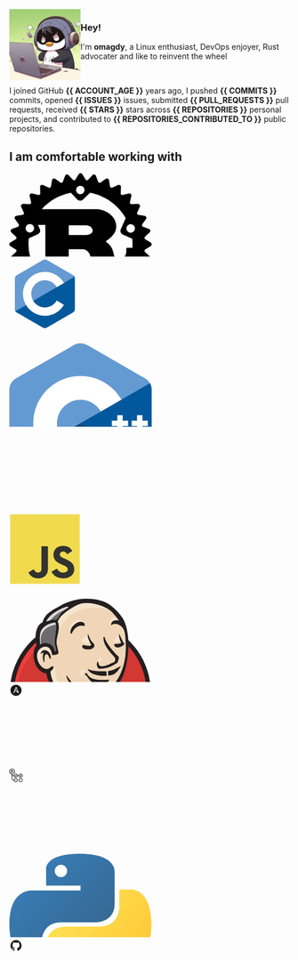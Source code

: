 <img align="left" src="./images/penguin.jpeg" height="128" width="128">

### Hey!

I'm **omagdy**, a Linux enthusiast, DevOps enjoyer, Rust advocater and like to reinvent the wheel

<br>

I joined GitHub **{{ ACCOUNT_AGE }}** years ago, I pushed **{{ COMMITS }}** commits, opened **{{ ISSUES }}** issues, submitted **{{ PULL_REQUESTS }}** pull requests, received **{{ STARS }}** stars across **{{ REPOSITORIES }}** personal projects, and contributed to **{{ REPOSITORIES_CONTRIBUTED_TO }}** public repositories.

## I am comfortable working with
<svg iewBox="0 0 256 256" xmlns="http://www.w3.org/2000/svg">
    <path d="m254.251 124.862l-10.747-6.653a145.81 145.81 0 0 0-.306-3.13l9.236-8.615a3.686 3.686 0 0 0 1.105-3.427a3.685 3.685 0 0 0-2.33-2.744l-11.807-4.415a137.355 137.355 0 0 0-.925-3.048l7.365-10.229a3.698 3.698 0 0 0-2.407-5.814l-12.45-2.025c-.484-.944-.988-1.874-1.496-2.796l5.231-11.483a3.683 3.683 0 0 0-.288-3.59a3.678 3.678 0 0 0-3.204-1.642l-12.636.44a99.848 99.848 0 0 0-1.996-2.421l2.904-12.308a3.694 3.694 0 0 0-.986-3.466a3.698 3.698 0 0 0-3.464-.986l-12.305 2.901a106.192 106.192 0 0 0-2.426-1.996l.442-12.635a3.684 3.684 0 0 0-1.64-3.205a3.693 3.693 0 0 0-3.59-.29l-11.48 5.234a133.235 133.235 0 0 0-2.796-1.5l-2.03-12.452a3.7 3.7 0 0 0-5.812-2.407l-10.236 7.365c-1.007-.32-2.02-.629-3.042-.922L155.72 4.794a3.69 3.69 0 0 0-2.745-2.336a3.707 3.707 0 0 0-3.424 1.106l-8.615 9.243a111.11 111.11 0 0 0-3.13-.306l-6.653-10.75a3.698 3.698 0 0 0-6.289 0l-6.653 10.75a110.4 110.4 0 0 0-3.133.306l-8.617-9.243a3.695 3.695 0 0 0-6.169 1.23l-4.414 11.809c-1.023.293-2.035.604-3.045.922L82.599 10.16a3.687 3.687 0 0 0-3.579-.415a3.705 3.705 0 0 0-2.235 2.822l-2.03 12.452c-.94.487-1.869.988-2.796 1.5l-11.481-5.235a3.686 3.686 0 0 0-3.588.291a3.684 3.684 0 0 0-1.642 3.205l.44 12.635a118.03 118.03 0 0 0-2.426 1.996l-12.305-2.9a3.71 3.71 0 0 0-3.466.985a3.694 3.694 0 0 0-.986 3.466l2.899 12.308c-.673.797-1.338 1.604-1.991 2.421l-12.636-.44a3.721 3.721 0 0 0-3.204 1.641a3.696 3.696 0 0 0-.291 3.59l5.234 11.484c-.509.922-1.012 1.852-1.5 2.796l-12.449 2.025a3.7 3.7 0 0 0-2.407 5.814l7.365 10.23c-.32 1.01-.631 2.024-.925 3.047l-11.808 4.415a3.702 3.702 0 0 0-1.225 6.171l9.237 8.614c-.115 1.04-.217 2.087-.305 3.131L1.75 124.862A3.695 3.695 0 0 0 0 128.007c0 1.284.663 2.473 1.751 3.143l10.748 6.653c.088 1.047.19 2.092.305 3.131l-9.238 8.617a3.697 3.697 0 0 0 1.226 6.169l11.808 4.415c.294 1.022.605 2.037.925 3.047l-7.365 10.231a3.696 3.696 0 0 0 2.41 5.812l12.447 2.025c.487.944.986 1.874 1.5 2.8l-5.235 11.48a3.691 3.691 0 0 0 .291 3.59a3.684 3.684 0 0 0 3.204 1.641l12.63-.442c.659.821 1.322 1.626 1.997 2.426l-2.899 12.31a3.682 3.682 0 0 0 .986 3.459a3.683 3.683 0 0 0 3.466.983l12.305-2.898c.8.68 1.61 1.34 2.427 1.99l-.44 12.639a3.694 3.694 0 0 0 5.229 3.492l11.481-5.231a105.49 105.49 0 0 0 2.796 1.499l2.03 12.445a3.692 3.692 0 0 0 2.235 2.825a3.706 3.706 0 0 0 3.579-.413l10.229-7.37c1.01.32 2.025.633 3.047.927l4.415 11.804a3.685 3.685 0 0 0 2.744 2.331a3.677 3.677 0 0 0 3.425-1.106l8.617-9.238c1.04.12 2.086.22 3.133.313l6.653 10.748a3.702 3.702 0 0 0 3.143 1.75a3.703 3.703 0 0 0 3.145-1.75l6.653-10.748c1.047-.093 2.092-.193 3.131-.313l8.615 9.238a3.68 3.68 0 0 0 3.424 1.106a3.69 3.69 0 0 0 2.744-2.331l4.415-11.804c1.022-.294 2.038-.607 3.048-.927l10.231 7.37a3.7 3.7 0 0 0 5.812-2.412l2.03-12.445c.939-.487 1.868-.993 2.795-1.5l11.481 5.232a3.692 3.692 0 0 0 5.23-3.492l-.44-12.638a98.76 98.76 0 0 0 2.423-1.991l12.306 2.898c1.25.294 2.56-.07 3.463-.983a3.682 3.682 0 0 0 .986-3.459l-2.898-12.31c.675-.8 1.34-1.605 1.99-2.426l12.636.442a3.681 3.681 0 0 0 3.204-1.64a3.685 3.685 0 0 0 .289-3.592l-5.232-11.478c.511-.927 1.013-1.857 1.497-2.8l12.45-2.026a3.682 3.682 0 0 0 2.822-2.236a3.696 3.696 0 0 0-.415-3.576l-7.365-10.23c.318-1.011.629-2.026.925-3.048l11.806-4.415a3.684 3.684 0 0 0 2.331-2.745a3.677 3.677 0 0 0-1.106-3.424l-9.235-8.617c.112-1.04.215-2.086.305-3.13l10.748-6.654a3.69 3.69 0 0 0 1.751-3.143c0-1.281-.66-2.472-1.749-3.145Zm-71.932 89.156c-4.104-.885-6.714-4.93-5.833-9.047c.878-4.112 4.92-6.729 9.023-5.844c4.104.879 6.718 4.931 5.838 9.04c-.88 4.11-4.926 6.73-9.028 5.851Zm-3.652-24.699a6.929 6.929 0 0 0-8.23 5.332l-3.816 17.807c-11.775 5.344-24.85 8.313-38.621 8.313c-14.086 0-27.446-3.116-39.43-8.688l-3.814-17.806c-.802-3.747-4.486-6.134-8.228-5.33l-15.72 3.376a93.272 93.272 0 0 1-8.128-9.58h76.49c.865 0 1.442-.157 1.442-.945v-27.057c0-.787-.577-.944-1.443-.944H106.8v-17.15h24.195c2.208 0 11.809.63 14.878 12.902c.962 3.774 3.072 16.05 4.516 19.98c1.438 4.408 7.293 13.213 13.533 13.213h38.115c.433 0 .895-.049 1.382-.137a93.92 93.92 0 0 1-8.669 10.17l-16.082-3.456Zm-105.79 24.327c-4.105.886-8.146-1.731-9.029-5.843c-.878-4.119 1.732-8.162 5.836-9.047a7.607 7.607 0 0 1 9.028 5.85c.878 4.11-1.734 8.16-5.836 9.04ZM43.86 95.986c1.703 3.842-.03 8.345-3.867 10.045c-3.837 1.705-8.328-.03-10.03-3.875a7.615 7.615 0 0 1 3.867-10.045a7.598 7.598 0 0 1 10.03 3.874Zm-8.918 21.14l16.376-7.277a6.942 6.942 0 0 0 3.524-9.158l-3.372-7.626h13.264v59.788H37.973a93.7 93.7 0 0 1-3.566-25.672c0-3.398.183-6.756.535-10.056Zm71.862-5.807V93.696h31.586c1.632 0 11.52 1.886 11.52 9.28c0 6.139-7.584 8.34-13.821 8.34h-29.285v.003Zm114.792 15.862c0 2.338-.086 4.652-.257 6.948h-9.603c-.961 0-1.348.632-1.348 1.573v4.41c0 10.38-5.853 12.638-10.982 13.213c-4.884.55-10.3-2.045-10.967-5.034c-2.882-16.206-7.683-19.667-15.265-25.648c9.41-5.975 19.2-14.79 19.2-26.59c0-12.74-8.734-20.765-14.688-24.7c-8.352-5.506-17.6-6.61-20.095-6.61H58.279c13.467-15.03 31.719-25.677 52.362-29.551l11.706 12.28a6.923 6.923 0 0 0 9.799.226l13.098-12.528c27.445 5.11 50.682 22.194 64.073 45.633l-8.967 20.253c-1.548 3.505.032 7.604 3.527 9.157l17.264 7.668c.298 3.065.455 6.161.455 9.3ZM122.352 24.745c3.033-2.905 7.844-2.79 10.748.247c2.898 3.046 2.788 7.862-.252 10.765c-3.033 2.906-7.844 2.793-10.748-.25a7.621 7.621 0 0 1 .252-10.762Zm88.983 71.61a7.594 7.594 0 0 1 10.028-3.872c3.838 1.702 5.57 6.203 3.867 10.045a7.595 7.595 0 0 1-10.03 3.875c-3.833-1.703-5.565-6.2-3.865-10.048Z"/>
</svg>
<svg iewBox="0 0 128 128" xmlns="http://www.w3.org/2000/svg">
    <path fill="#659AD3" d="M115.4 30.7L67.1 2.9c-.8-.5-1.9-.7-3.1-.7c-1.2 0-2.3.3-3.1.7l-48 27.9c-1.7 1-2.9 3.5-2.9 5.4v55.7c0 1.1.2 2.4 1 3.5l106.8-62c-.6-1.2-1.5-2.1-2.4-2.7z"/>
    <path fill="#03599C" d="M10.7 95.3c.5.8 1.2 1.5 1.9 1.9l48.2 27.9c.8.5 1.9.7 3.1.7c1.2 0 2.3-.3 3.1-.7l48-27.9c1.7-1 2.9-3.5 2.9-5.4V36.1c0-.9-.1-1.9-.6-2.8l-106.6 62z"/>
    <path fill="#fff" d="M85.3 76.1C81.1 83.5 73.1 88.5 64 88.5c-13.5 0-24.5-11-24.5-24.5s11-24.5 24.5-24.5c9.1 0 17.1 5 21.3 12.5l13-7.5c-6.8-11.9-19.6-20-34.3-20c-21.8 0-39.5 17.7-39.5 39.5s17.7 39.5 39.5 39.5c14.6 0 27.4-8 34.2-19.8l-12.9-7.6z"/>
</svg>
<svg iewBox="0 0 256 288" xmlns="http://www.w3.org/2000/svg">
    <path fill="#649AD2" d="M255.987 84.59c-.002-4.837-1.037-9.112-3.13-12.781c-2.054-3.608-5.133-6.632-9.261-9.023c-34.08-19.651-68.195-39.242-102.264-58.913c-9.185-5.303-18.09-5.11-27.208.27c-13.565 8-81.48 46.91-101.719 58.632C4.071 67.6.015 74.984.013 84.58C0 124.101.013 163.62 0 203.141c0 4.73.993 8.923 2.993 12.537c2.056 3.717 5.177 6.824 9.401 9.269c20.24 11.722 88.164 50.63 101.726 58.631c9.121 5.382 18.027 5.575 27.215.27c34.07-19.672 68.186-39.262 102.272-58.913c4.224-2.444 7.345-5.553 9.401-9.267c1.997-3.614 2.992-7.806 2.992-12.539c0 0 0-79.018-.013-118.539"/>
    <path fill="#004482" d="m128.392 143.476l-125.4 72.202c2.057 3.717 5.178 6.824 9.402 9.269c20.24 11.722 88.164 50.63 101.726 58.631c9.121 5.382 18.027 5.575 27.215.27c34.07-19.672 68.186-39.262 102.272-58.913c4.224-2.444 7.345-5.553 9.401-9.267l-124.616-72.192"/>
    <path fill="#1A4674" d="M91.25 164.863c7.297 12.738 21.014 21.33 36.75 21.33c15.833 0 29.628-8.7 36.888-21.576l-36.496-21.141l-37.142 21.387"/>
    <path fill="#01589C" d="M255.987 84.59c-.002-4.837-1.037-9.112-3.13-12.781l-124.465 71.667l124.616 72.192c1.997-3.614 2.99-7.806 2.992-12.539c0 0 0-79.018-.013-118.539"/>
    <path fill="#FFF" d="M249.135 148.636h-9.738v9.74h-9.74v-9.74h-9.737V138.9h9.737v-9.738h9.74v9.738h9.738v9.737ZM128 58.847c31.135 0 58.358 16.74 73.17 41.709l.444.759l-37.001 21.307c-7.333-12.609-20.978-21.094-36.613-21.094c-23.38 0-42.333 18.953-42.333 42.332a42.13 42.13 0 0 0 5.583 21.003c7.297 12.738 21.014 21.33 36.75 21.33c15.659 0 29.325-8.51 36.647-21.153l.241-.423l36.947 21.406c-14.65 25.597-42.228 42.851-73.835 42.851c-31.549 0-59.084-17.185-73.754-42.707c-7.162-12.459-11.26-26.904-11.26-42.307c0-46.95 38.061-85.013 85.014-85.013Zm75.865 70.314v9.738h9.737v9.737h-9.737v9.74h-9.738v-9.74h-9.738V138.9h9.738v-9.738h9.738Z"/>
</svg>
<svg iewBox="0 0 256 228" xmlns="http://www.w3.org/2000/svg"
    <path fill="#00D8FF" d="M210.483 73.824a171.49 171.49 0 0 0-8.24-2.597c.465-1.9.893-3.777 1.273-5.621c6.238-30.281 2.16-54.676-11.769-62.708c-13.355-7.7-35.196.329-57.254 19.526a171.23 171.23 0 0 0-6.375 5.848a155.866 155.866 0 0 0-4.241-3.917C100.759 3.829 77.587-4.822 63.673 3.233C50.33 10.957 46.379 33.89 51.995 62.588a170.974 170.974 0 0 0 1.892 8.48c-3.28.932-6.445 1.924-9.474 2.98C17.309 83.498 0 98.307 0 113.668c0 15.865 18.582 31.778 46.812 41.427a145.52 145.52 0 0 0 6.921 2.165a167.467 167.467 0 0 0-2.01 9.138c-5.354 28.2-1.173 50.591 12.134 58.266c13.744 7.926 36.812-.22 59.273-19.855a145.567 145.567 0 0 0 5.342-4.923a168.064 168.064 0 0 0 6.92 6.314c21.758 18.722 43.246 26.282 56.54 18.586c13.731-7.949 18.194-32.003 12.4-61.268a145.016 145.016 0 0 0-1.535-6.842c1.62-.48 3.21-.974 4.76-1.488c29.348-9.723 48.443-25.443 48.443-41.52c0-15.417-17.868-30.326-45.517-39.844Zm-6.365 70.984c-1.4.463-2.836.91-4.3 1.345c-3.24-10.257-7.612-21.163-12.963-32.432c5.106-11 9.31-21.767 12.459-31.957c2.619.758 5.16 1.557 7.61 2.4c23.69 8.156 38.14 20.213 38.14 29.504c0 9.896-15.606 22.743-40.946 31.14Zm-10.514 20.834c2.562 12.94 2.927 24.64 1.23 33.787c-1.524 8.219-4.59 13.698-8.382 15.893c-8.067 4.67-25.32-1.4-43.927-17.412a156.726 156.726 0 0 1-6.437-5.87c7.214-7.889 14.423-17.06 21.459-27.246c12.376-1.098 24.068-2.894 34.671-5.345a134.17 134.17 0 0 1 1.386 6.193ZM87.276 214.515c-7.882 2.783-14.16 2.863-17.955.675c-8.075-4.657-11.432-22.636-6.853-46.752a156.923 156.923 0 0 1 1.869-8.499c10.486 2.32 22.093 3.988 34.498 4.994c7.084 9.967 14.501 19.128 21.976 27.15a134.668 134.668 0 0 1-4.877 4.492c-9.933 8.682-19.886 14.842-28.658 17.94ZM50.35 144.747c-12.483-4.267-22.792-9.812-29.858-15.863c-6.35-5.437-9.555-10.836-9.555-15.216c0-9.322 13.897-21.212 37.076-29.293c2.813-.98 5.757-1.905 8.812-2.773c3.204 10.42 7.406 21.315 12.477 32.332c-5.137 11.18-9.399 22.249-12.634 32.792a134.718 134.718 0 0 1-6.318-1.979Zm12.378-84.26c-4.811-24.587-1.616-43.134 6.425-47.789c8.564-4.958 27.502 2.111 47.463 19.835a144.318 144.318 0 0 1 3.841 3.545c-7.438 7.987-14.787 17.08-21.808 26.988c-12.04 1.116-23.565 2.908-34.161 5.309a160.342 160.342 0 0 1-1.76-7.887Zm110.427 27.268a347.8 347.8 0 0 0-7.785-12.803c8.168 1.033 15.994 2.404 23.343 4.08c-2.206 7.072-4.956 14.465-8.193 22.045a381.151 381.151 0 0 0-7.365-13.322Zm-45.032-43.861c5.044 5.465 10.096 11.566 15.065 18.186a322.04 322.04 0 0 0-30.257-.006c4.974-6.559 10.069-12.652 15.192-18.18ZM82.802 87.83a323.167 323.167 0 0 0-7.227 13.238c-3.184-7.553-5.909-14.98-8.134-22.152c7.304-1.634 15.093-2.97 23.209-3.984a321.524 321.524 0 0 0-7.848 12.897Zm8.081 65.352c-8.385-.936-16.291-2.203-23.593-3.793c2.26-7.3 5.045-14.885 8.298-22.6a321.187 321.187 0 0 0 7.257 13.246c2.594 4.48 5.28 8.868 8.038 13.147Zm37.542 31.03c-5.184-5.592-10.354-11.779-15.403-18.433c4.902.192 9.899.29 14.978.29c5.218 0 10.376-.117 15.453-.343c-4.985 6.774-10.018 12.97-15.028 18.486Zm52.198-57.817c3.422 7.8 6.306 15.345 8.596 22.52c-7.422 1.694-15.436 3.058-23.88 4.071a382.417 382.417 0 0 0 7.859-13.026a347.403 347.403 0 0 0 7.425-13.565Zm-16.898 8.101a358.557 358.557 0 0 1-12.281 19.815a329.4 329.4 0 0 1-23.444.823c-7.967 0-15.716-.248-23.178-.732a310.202 310.202 0 0 1-12.513-19.846h.001a307.41 307.41 0 0 1-10.923-20.627a310.278 310.278 0 0 1 10.89-20.637l-.001.001a307.318 307.318 0 0 1 12.413-19.761c7.613-.576 15.42-.876 23.31-.876H128c7.926 0 15.743.303 23.354.883a329.357 329.357 0 0 1 12.335 19.695a358.489 358.489 0 0 1 11.036 20.54a329.472 329.472 0 0 1-11 20.722Zm22.56-122.124c8.572 4.944 11.906 24.881 6.52 51.026c-.344 1.668-.73 3.367-1.15 5.09c-10.622-2.452-22.155-4.275-34.23-5.408c-7.034-10.017-14.323-19.124-21.64-27.008a160.789 160.789 0 0 1 5.888-5.4c18.9-16.447 36.564-22.941 44.612-18.3ZM128 90.808c12.625 0 22.86 10.235 22.86 22.86s-10.235 22.86-22.86 22.86s-22.86-10.235-22.86-22.86s10.235-22.86 22.86-22.86Z"/>
</svg>
<svg iewBox="0 0 128 128" xmlns="http://www.w3.org/2000/svg">
    <path fill="#F0DB4F" d="M1.408 1.408h125.184v125.185H1.408z"/>
    <path fill="#323330" d="M116.347 96.736c-.917-5.711-4.641-10.508-15.672-14.981c-3.832-1.761-8.104-3.022-9.377-5.926c-.452-1.69-.512-2.642-.226-3.665c.821-3.32 4.784-4.355 7.925-3.403c2.023.678 3.938 2.237 5.093 4.724c5.402-3.498 5.391-3.475 9.163-5.879c-1.381-2.141-2.118-3.129-3.022-4.045c-3.249-3.629-7.676-5.498-14.756-5.355l-3.688.477c-3.534.893-6.902 2.748-8.877 5.235c-5.926 6.724-4.236 18.492 2.975 23.335c7.104 5.332 17.54 6.545 18.873 11.531c1.297 6.104-4.486 8.08-10.234 7.378c-4.236-.881-6.592-3.034-9.139-6.949c-4.688 2.713-4.688 2.713-9.508 5.485c1.143 2.499 2.344 3.63 4.26 5.795c9.068 9.198 31.76 8.746 35.83-5.176c.165-.478 1.261-3.666.38-8.581zM69.462 58.943H57.753l-.048 30.272c0 6.438.333 12.34-.714 14.149c-1.713 3.558-6.152 3.117-8.175 2.427c-2.059-1.012-3.106-2.451-4.319-4.485c-.333-.584-.583-1.036-.667-1.071l-9.52 5.83c1.583 3.249 3.915 6.069 6.902 7.901c4.462 2.678 10.459 3.499 16.731 2.059c4.082-1.189 7.604-3.652 9.448-7.401c2.666-4.915 2.094-10.864 2.07-17.444c.06-10.735.001-21.468.001-32.237z"/>
</svg>
<svg iewBox="0 0 256 417" xmlns="http://www.w3.org/2000/svg">
    <path fill="#D33833" d="M250.741 169.278c0 69.457-55.07 125.817-123.039 125.817S4.664 238.735 4.664 169.278c0-69.458 55.07-125.818 123.038-125.818c67.97 0 123.04 56.36 123.04 125.818"/>
    <path fill="#EF3D3A" d="M9.724 200.434S.794 69.26 121.749 65.488l-8.434-14.09l-65.588 22.028l-18.753 21.532l-16.372 31.355l-9.328 36.515l2.779 24.41"/>
    <path fill="#231F20" d="M43.46 83.448c-21.531 22.127-34.927 52.59-34.927 86.326c0 33.736 13.396 64.198 34.927 86.325c21.631 22.127 51.3 35.721 84.242 35.721c32.943 0 62.611-13.594 84.242-35.72c21.532-22.128 34.927-52.59 34.927-86.326c0-33.737-13.395-64.199-34.927-86.326c-21.63-22.028-51.299-35.72-84.242-35.72c-32.843 0-62.61 13.593-84.242 35.72Zm-5.457 177.91C15.083 237.941.893 205.495.893 169.774c0-35.721 14.19-68.168 37.11-91.684c22.921-23.417 54.673-38.003 89.7-38.003c35.026 0 66.778 14.586 89.699 38.003c22.92 23.417 37.11 55.863 37.11 91.684c0 35.72-14.19 68.167-37.11 91.584c-22.921 23.516-54.673 38.003-89.7 38.003c-35.026 0-66.778-14.487-89.699-38.003Z"/>
    <path fill="#F0D6B7" d="m179.498 169.972l-18.754 2.778l-25.302 2.878l-16.372.397l-15.975-.496l-12.205-3.77l-10.816-11.71l-8.434-23.913l-1.885-5.16l-11.212-3.77l-6.55-10.815l-4.663-15.48l5.16-13.593l12.205-4.267l9.823 4.664l4.663 10.32l5.656-.894l1.885-2.381l-1.885-10.816l-.496-13.594l2.778-18.753l-.099-10.716l8.533-13.693l14.983-10.816L136.732 5.16l29.073 4.266l25.302 18.258l11.709 18.753l7.54 13.594l1.886 33.736l-5.656 29.073l-10.32 25.799l-9.723 13.792"/>
    <path fill="#335061" d="m163.622 251.039l-66.977 2.778v11.212l5.656 39.393l-2.779 3.274l-46.834-15.975l-3.274-5.656l-4.664-52.986l-11.014-31.752l-2.381-7.541l37.507-25.798l11.709-4.664l10.319 12.7l8.93 7.939l10.32 3.274l4.663 1.39l5.656 24.409l4.267 5.16l10.815-3.771L128 229.01l40.682 19.25l-5.06 2.778"/>
    <path fill="#6D6B6D" d="m52.49 87.516l12.205-4.266l9.823 4.663l4.663 10.32l5.656-.893l1.39-5.656l-2.779-10.816l2.778-25.798l-2.381-14.09l8.434-9.823l18.257-14.487l-5.16-7.045l-25.798 12.7l-10.815 8.435l-6.053 13.097l-9.327 12.701l-2.778 14.983l1.885 15.975"/>
    <path fill="#DCD9D8" d="M71.74 43.46s7.044-17.364 35.125-25.798c28.08-8.434 1.39-6.053 1.39-6.053L77.791 23.318L66.084 35.026l-5.16 9.327l10.816-.893M57.65 84.242s-9.824-32.844 27.683-37.507l-1.389-5.656l-25.798 6.053l-7.541 24.41l1.885 15.974l5.16-3.274"/>
    <path fill="#F7E4CD" d="m72.633 127.802l6.151-5.954s2.779.298 3.275 3.572c.496 3.275 1.885 32.844 22.028 48.72c1.885 1.488-14.983-2.382-14.983-2.382L74.12 148.341m84.739-29.47s1.091-14.189 4.961-13.097c3.87 1.091 3.87 4.96 3.87 4.96s-9.327 5.954-8.831 8.137m38.896-51.993s-7.74 1.587-8.434 8.434c-.695 6.846 8.434 1.389 9.823.893m-58.046-8.831s-10.32 1.389-10.32 7.938c0 6.548 11.709 6.052 14.983 3.274m-68.366 19.25S59.635 87.02 57.75 97.34c-1.885 10.319-6.053 17.76 2.778 28.576l-6.053-1.885l-5.655-14.487l-1.886-14.09L57.75 84.242l12.204.893l7.045 5.656l.397 7.045m8.434-29.569s7.937-41.278 48.223-49.216c33.14-6.549 50.604 1.39 57.153 8.93c0 0-29.569-35.125-57.65-24.409c-28.08 10.816-48.719 30.462-48.223 43.064c.794 21.63.496 21.63.496 21.63M194.48 32.645s-13.593-.496-14.09 11.708c0 0 0 1.886.894 3.771c0 0 10.815-12.205 17.364-5.656"/>
    <path fill="#F7E4CD" d="M135.045 49.414s-2.381-18.654-18.257-7.839c-10.32 7.045-9.328 16.868-7.541 18.754c1.885 1.885 1.389 5.655 2.778 3.076c1.389-2.58.992-11.014 6.152-13.396c5.06-2.381 13.594-4.96 16.868-.595"/>
    <path fill="#49728B" d="M90.99 176.025L46.932 195.67s18.258 72.633 8.93 95.157l-6.548-2.381l-.496-27.684l-12.205-52.39l-5.16-14.488l45.941-30.958l13.594 13.098m4.466 40.186l6.251 7.641v28.08h-7.441s-.893-19.646-.893-22.027c0-2.382.893-10.816.893-10.816m1.389 37.11l-21.135.893l6.053 4.267l14.982 2.382"/>
    <path fill="#335061" d="m167.79 251.535l17.363-.496l4.267 43.063l-17.761 2.382l-3.87-44.95"/>
    <path fill="#335061" d="m172.453 251.535l26.195-1.39s10.816-27.187 10.816-28.576c0-1.39 9.327-39.392 9.327-39.392l-21.135-22.028l-4.267-3.77l-11.212 11.212v43.56l-9.724 40.384"/>
    <path fill="#49728B" d="m184.161 248.26l-16.372 3.275l2.382 13.098c6.052 2.778 16.372-4.664 16.372-4.664m-1.886-93.767l32.844 24.409l.893-11.213l-24.806-22.92l-8.93 9.724"/>
    <path fill="#FFF" d="m111.926 343.814l-9.724-39.392l-4.862-29.073l-.794-21.532l43.956-2.381h27.287l-2.48 49.215l4.266 38.003l-.496 7.045l-35.622 2.779l-21.531-4.664"/>
    <path fill="#DCD9D8" d="M161.736 251.039s-2.381 48.72 4.664 83.448c0 0-14.09 8.93-34.63 11.212l39.393-1.389l4.663-2.778l-5.655-76.8l-1.489-16.472"/>
    <path fill="#FFF" d="m190.115 290.431l18.257-5.16l34.63-1.885l5.16-15.975l-9.328-27.684l-10.815-1.389l-14.983 4.664l-14.289 7.045l-7.64-1.39l-5.954 2.382"/>
    <path fill="#DCD9D8" d="M189.817 281.005s12.205-5.656 14.09-5.16l-5.16-25.798l6.053-2.382s4.267 24.41 4.267 27.188c0 0 26.195 1.389 28.576 1.389c0 0 5.656-10.816 4.267-22.028l5.16 14.983l.496 8.434l-7.541 11.212l-8.434 1.886l-14.09-.496l-4.664-6.053l-16.372 2.381l-5.16 1.886"/>
    <path fill="#FFF" d="m171.361 247.764l-10.32-26.195l-10.815-15.48s2.382-6.548 5.656-6.548h10.816l10.32 3.77l-.894 17.365l-4.763 27.088"/>
    <path fill="#DCD9D8" d="M173.445 238.834s-13.098-25.302-13.098-29.073c0 0 2.382-5.656 5.656-4.266c3.275 1.389 10.32 5.16 10.32 5.16v-8.931l-15.976-3.274l-10.815 1.389l18.257 43.262l3.77.496"/>
    <path fill="#FFF" d="m116.093 177.017l-12.998-1.39l-12.205-3.77v4.267l5.953 6.549l18.754 8.434"/>
    <path fill="#DCD9D8" d="M95.157 178.406s14.486 6.053 19.25 4.664l.495 5.656l-13.097-2.779l-7.938-5.656l1.29-1.885"/>
    <path fill="#D33833" d="M190.115 201.129c-7.938-.199-15.182-1.191-21.433-2.977c.397-2.58-.397-5.06.298-6.946c1.786-1.29 4.663-1.29 7.342-1.587c-2.282-1.092-5.556-1.588-8.136-.893c-.1-1.786-.893-2.878-1.39-4.267c4.466-1.588 14.984-12.006 20.937-8.633c2.878 1.687 4.069 11.014 4.267 15.678c.198 3.77-.397 7.541-1.885 9.625"/>
    <path stroke="#D33833" stroke-width="2" d="M190.115 201.129c-7.938-.199-15.182-1.191-21.433-2.977c.397-2.58-.397-5.06.298-6.946c1.786-1.29 4.663-1.29 7.342-1.587c-2.282-1.092-5.556-1.588-8.136-.893c-.1-1.786-.893-2.878-1.39-4.267c4.466-1.588 14.984-12.006 20.937-8.633c2.878 1.687 4.069 11.014 4.267 15.678c.198 3.77-.397 7.541-1.885 9.625Z"/>
    <path fill="#D33833" d="M152.112 188.13c0 .596 0 1.19-.1 1.786c-2.48 1.588-6.45 1.588-9.228 2.977c3.97.198 7.145 1.19 9.923 2.48c-.1 1.489-.1 3.077-.198 4.565c-4.565 3.076-8.732 7.74-14.09 10.716c-2.58 1.39-11.411 4.962-14.09 4.267c-1.489-.397-1.687-2.282-2.282-4.068c-1.29-3.77-4.267-9.923-4.565-15.678c-.298-7.243-1.091-19.448 6.747-17.96c6.35 1.191 13.693 4.069 18.555 6.748c3.076 1.786 4.763 3.77 9.328 4.167"/>
    <path stroke="#D33833" stroke-width="2" d="M152.112 188.13c0 .596 0 1.19-.1 1.786c-2.48 1.588-6.45 1.588-9.228 2.977c3.97.198 7.145 1.19 9.923 2.48c-.1 1.489-.1 3.077-.198 4.565c-4.565 3.076-8.732 7.74-14.09 10.716c-2.58 1.39-11.411 4.962-14.09 4.267c-1.489-.397-1.687-2.282-2.282-4.068c-1.29-3.77-4.267-9.923-4.565-15.678c-.298-7.243-1.091-19.448 6.747-17.96c6.35 1.191 13.693 4.069 18.555 6.748c3.076 1.786 4.763 3.77 9.328 4.167Z"/>
    <path fill="#D33833" d="M156.577 196.763c-.695-3.97-1.489-5.06-1.191-8.534c10.617-7.045 12.502 12.106 1.19 8.534"/>
    <path stroke="#D33833" stroke-width="2" d="M156.577 196.763c-.695-3.97-1.489-5.06-1.191-8.534c10.617-7.045 12.502 12.106 1.19 8.534Z"/>
    <path fill="#EF3D3A" d="M171.857 199.938s-3.274-4.664-.893-6.053c2.382-1.389 4.664 0 6.053-2.381c1.39-2.382 0-3.77.496-6.549c.496-2.778 2.778-3.274 5.16-3.77c2.381-.497 8.93-1.39 9.823.893l-2.778-8.435l-5.656-1.885l-17.761 10.32l-.893 5.16v10.319m-42.766 17.86c-.595-7.343-1.19-14.586-1.786-21.929c-.992-10.914 2.58-9.03 12.105-9.03c1.489 0 8.93 1.688 9.427 2.78c2.58 5.258-4.267 4.067 2.976 8.036c6.053 3.275 16.869-1.984 14.388-9.426c-1.39-1.687-7.144-.496-9.228-1.588l-11.014-5.655c-4.663-2.382-15.38-5.954-20.341-2.58c-12.602 8.533.794 29.966 5.259 38.896"/>
    <path fill="#231F20" d="M135.045 49.414c-12.8-2.977-19.15 5.358-23.02 13.99c-3.473-.793-2.084-5.556-1.19-7.937c2.281-6.251 11.51-14.686 19.05-13.495c3.175.397 7.541 3.374 5.16 7.442M197.259 63.9h.595c2.878 5.954 5.358 12.305 9.03 17.663c-2.48 5.755-18.456 10.716-18.258.595c3.473-1.488 9.427-.298 12.503-2.282c-1.786-4.862-4.267-9.03-3.87-15.975m-55.764.199c2.778 5.06 3.67 10.319 7.54 14.09c1.787 1.686 5.16 3.77 3.474 8.532c-.397 1.092-3.275 3.573-4.962 4.069c-6.052 1.786-20.242.397-15.479-7.244c5.06.199 11.808 3.275 15.579-.397c-2.878-4.564-8.038-13.693-6.152-19.05m53.482 51c-9.129 5.855-19.35 12.305-34.431 10.816c-3.175-2.778-4.465-9.03-1.29-13.097c1.587 2.778.595 7.938 5.16 8.731c8.533 1.489 18.455-5.259 24.607-7.54c3.77-6.45-.297-8.732-3.77-12.9c-7.045-8.434-16.372-18.952-16.075-31.553c2.878-2.084 3.076 3.175 3.473 4.068c3.671 8.533 12.9 19.547 19.547 26.89c1.687 1.786 4.366 3.572 4.664 4.763c.893 3.373-2.282 7.54-1.885 9.823M74.12 108.949c-2.877-1.687-3.571-8.831-6.945-9.03c-4.862-.297-3.969 9.328-3.969 14.983c-3.274-2.976-3.87-12.304-1.488-17.066c-2.778-1.39-3.97 1.488-5.557 2.48c2.084-14.387 21.135-6.648 17.96 8.633m126.611 12.204c-4.267 8.137-10.32 17.067-22.822 17.365c-.298-2.58-.496-6.648 0-8.236c9.625-.992 15.578-5.854 22.822-9.129m-59.932 5.259c7.938 4.168 22.623 4.664 33.538 4.366c.595 2.382.595 5.358.595 8.236c-13.99.595-30.462-2.878-34.133-12.602m-1.488 7.74c5.556 13.891 24.508 12.304 40.483 11.907c-.694 1.786-2.183 3.969-4.167 4.663c-5.16 2.084-19.25 3.672-26.394-.099c-4.465-2.381-7.442-7.839-9.922-11.014c-1.092-1.488-7.045-5.358 0-5.457"/>
    <path fill="#81B0C4" d="M194.282 210.654c-6.45 11.113-12.7 22.524-20.34 32.248c3.174-9.426 4.563-25.302 5.06-37.407c6.747-3.176 12.502.694 15.28 5.16"/>
    <path fill="#231F20" d="M229.11 250.543c-7.243 1.488-12.304 8.533-19.448 8.037c3.969-5.458 10.716-7.839 19.448-8.037m3.175 11.311c-5.953.596-12.899 1.588-18.852 1.092c2.877-4.366 13.792-2.779 18.852-1.092m2.084 9.824c-6.648.099-14.884 0-21.234-.497c3.77-4.068 16.967-1.488 21.234.497"/>
    <path fill="#DCD9D8" d="M181.78 298.468c.992 8.335 4.267 16.77 3.87 25.898c-3.672 1.19-5.755 2.282-10.717 2.282c-.297-7.74-1.389-19.646-1.091-27.088c2.381.198 5.953-1.687 7.938-1.092"/>
    <path fill="#F0D6B7" d="M171.064 175.43c-3.374 2.182-6.152 4.861-9.427 7.243c-7.144.397-11.014-.496-16.173-4.564c.099-.298.595-.199.595-.596c7.64 3.374 17.364-1.389 25.005-2.084"/>
    <path fill="#81B0C4" d="M131.175 227.324c2.084-9.03 10.32-13.792 17.761-18.753c7.64 9.724 12.304 22.226 17.464 34.331c-12.205-3.671-24.608-9.525-35.225-15.578"/>
    <path fill="#231F20" d="M173.842 299.659c-.298 7.442.694 19.25 1.091 27.088c4.962 0 7.045-1.091 10.717-2.282c.397-9.129-2.878-17.563-3.87-25.898c-1.985-.694-5.557 1.191-7.938 1.092ZM97.24 257.588c3.275 29.866 7.938 54.87 16.57 81.364c19.151 5.854 42.171 6.35 59.139 1.091c-3.076-14.883-1.786-33.041-3.572-49.017c-1.39-12.006-.695-24.012-2.58-36.217c-20.54-4.266-49.513-.992-69.557 2.779Zm74.419-2.58c-.199 12.8.595 25.5 1.588 38.3c4.96-.694 8.235-1.19 12.8-2.282c-1.489-12.304-1.29-26.294-4.366-37.209c-3.473.1-6.55 0-10.022 1.19Zm24.905-2.084c-2.381-.496-5.06 0-7.243 0c1.091 10.419 3.572 21.929 4.465 32.943c3.473.099 5.358-1.588 8.236-2.084c.198-9.625-.794-22.921-5.458-30.859Zm37.805 34.53c7.343-1.786 11.907-10.716 9.823-19.944c-1.389-6.152-3.77-17.86-6.45-21.83c-1.885-2.877-7.144-6.747-11.41-4.068c-6.847 4.366-18.853 5.656-23.814 10.915c2.48 8.335 3.274 19.647 4.266 30.164c8.534.497 18.952-2.38 26.097.695c-4.962 1.588-11.312 1.588-15.579 3.969c3.572 1.687 11.709 1.39 17.067.1Zm-68.068-44.552c-5.16-12.105-9.823-24.607-17.464-34.331c-7.442 4.96-15.578 9.724-17.761 18.753c10.716 6.053 23.12 11.907 35.225 15.578Zm12.7-37.407c-.496 12.105-1.885 27.981-5.06 37.407c7.64-9.823 13.892-21.135 20.341-32.248c-2.778-4.465-8.533-8.335-15.28-5.16Zm-14.387-5.06c-2.878-.299-5.358 3.373-9.129 1.785c-.893.992-1.687 1.985-2.58 2.977c8.335 10.12 12.205 24.41 18.655 36.217c3.473-11.41 3.076-23.814 3.87-36.217c-4.763.198-7.442-4.465-10.816-4.763Zm-9.228-12.206c-.298 3.473.496 4.565 1.19 8.534c11.312 3.572 9.427-15.579-1.19-8.534Zm-12.602-4.167c-4.862-2.68-12.204-5.557-18.555-6.747c-7.838-1.489-7.045 10.716-6.747 17.96c.298 5.754 3.275 11.807 4.565 15.677c.595 1.786.793 3.671 2.282 4.068c2.679.596 11.609-2.877 14.09-4.267c5.358-2.877 9.525-7.54 14.09-10.716c.099-1.488.099-3.076.198-4.564c-2.778-1.39-5.854-2.282-9.923-2.48c2.68-1.39 6.748-1.39 9.228-2.977c0-.596 0-1.191.1-1.787c-4.565-.496-6.252-2.48-9.328-4.167Zm-46.635-8.434c-4.068 4.167 11.41 9.724 16.273 10.022c0-2.58 1.488-5.06 1.19-6.946c-5.854-.992-13.494-.298-17.463-3.076Zm50.01 1.885c0 .397-.497.298-.596.596c5.259 4.068 9.128 4.96 16.173 4.564c3.176-2.282 6.053-5.06 9.427-7.244c-7.74.695-17.464 5.458-25.005 2.084ZM192 191.405c-.198-4.565-1.39-13.991-4.267-15.678c-5.953-3.473-16.471 7.045-20.936 8.633c.496 1.389 1.29 2.48 1.389 4.266c2.68-.694 5.854-.198 8.136.893c-2.679.298-5.556.298-7.342 1.588c-.596 1.885.198 4.366-.298 6.946c6.251 1.786 13.495 2.679 21.433 2.976c1.488-1.984 2.083-5.755 1.885-9.624ZM89.302 179.597c-1.29-.893-9.922-12.106-11.113-11.61c-15.578 6.153-30.164 16.77-43.163 26.89c12.403 26.692 17.464 59.337 18.357 90.791c14.19 6.648 26.691 16.273 46.04 17.265c-2.282-15.776-4.266-29.966-5.556-44.85c-4.862-2.083-11.808.1-16.372-.595c0-5.457 6.945-2.381 7.54-6.052c.398-2.779-3.87-2.977-2.48-7.343c3.572 1.29 5.457 4.167 9.228 5.259c3.473-7.541 0-20.936.496-27.287c.1-1.19.595-6.549 3.274-5.656c2.382.794-.099 14.388.1 20.341c.198 5.557-.695 10.816 1.587 14.289c18.655-2.58 37.607-4.168 57.848-4.763c-4.465-1.885-9.724-3.671-15.479-6.946c-3.175-1.786-12.998-5.457-13.891-8.434c-1.489-4.763 3.77-7.243 4.663-11.312c-9.426 5.16-11.212-4.96-13.494-12.006c-1.985-6.45-3.175-11.311-3.671-14.983c-8.236-4.167-16.968-8.037-23.914-12.998Zm94.462-10.32c12.999-6.25 15.38 23.517 10.22 33.142c.794 2.877 3.473 3.969 4.565 6.548c-7.244 12.999-15.28 25.104-22.723 37.904c5.458-3.473 13.396-.595 19.845-3.175c2.382-.893 4.069-6.35 5.855-10.716c4.96-11.907 10.12-26.99 12.403-38.3c.496-2.58 1.984-8.237 1.587-10.519c-.595-4.167-6.152-7.243-9.03-9.724c-5.258-4.763-8.533-8.83-14.09-13.296c-2.083 3.275-6.846 5.457-8.632 8.137Zm-124.13-115.2c-6.152 6.847-4.862 19.548-4.167 28.676c11.212-7.044 25.997.596 25.897 12.503c5.358-.1 1.985-6.648.993-10.915c-3.176-13.792 5.358-28.676.396-41.277c-9.624.793-17.463 4.663-23.119 11.014Zm44.254-39.59c-13.99 3.969-31.95 14.189-37.705 26.79c4.465-.694 7.541-2.877 11.907-3.175c1.687-.099 3.87.695 5.755.199c3.77-.992 7.045-9.526 9.922-12.701c2.779-3.076 6.152-4.465 8.435-7.243c1.488-.695 3.67-.695 3.77-2.878c-.595-.695-1.29-1.19-2.084-.992Zm72.93 3.77c-14.585-8.235-39.193-14.387-54.672-6.648c-12.503 6.251-29.37 16.57-35.126 29.57c5.358 12.6-1.587 24.11-2.084 36.91c-.198 6.847 3.176 12.702 3.473 20.144c-1.885 3.076-7.442 3.373-11.311 3.175c-1.29-6.55-3.572-13.892-10.32-14.686c-9.525-1.091-16.57 6.847-16.967 15.083c-.496 9.724 7.442 25.798 18.753 24.707c4.366-.397 5.458-4.763 10.22-4.763c2.58 5.16-3.968 6.747-4.663 10.418c-.199.993.496 4.664.992 6.45c2.084 8.434 6.648 19.448 11.113 25.898c5.755 8.235 16.968 9.426 29.073 10.22c2.183-4.664 10.121-4.267 15.28-3.076c-6.25-2.48-12.005-8.434-16.768-13.693c-5.458-6.053-11.014-12.502-11.312-20.44c10.419 14.387 18.952 26.989 37.805 33.34c14.288 4.762 30.958-2.184 41.972-9.923c4.564-3.176 7.243-8.335 10.518-12.9c12.105-17.463 17.761-42.27 16.57-66.381c-.496-9.922-.496-19.845-3.87-26.493c-3.472-6.946-15.28-13.296-22.226-6.946c-1.29-6.846 5.755-11.014 13.99-8.533c-5.853-7.64-12.005-16.67-20.44-21.433Zm27.188 224.348c11.411-5.656 32.645-15.182 39.69 0c2.68 5.655 5.755 15.082 7.045 20.936c1.885 8.137-2.084 25.402-10.518 28.08c-7.442 2.382-16.074 2.283-25.004.497c-1.092-.893-2.183-2.382-3.076-3.97c-6.35-.198-12.403.299-17.365 2.978c.496 4.762-2.679 5.457-5.755 6.45c-2.183 8.83 4.465 20.34 2.878 28.278c-1.092 5.755-8.137 6.648-13.296 7.64c-.199 3.176.198 5.855.595 8.534c-1.19 4.366-6.45 6.846-11.51 7.442c-16.57 1.984-41.674 2.877-57.55-2.878c-4.466-10.914-7.938-24.111-11.61-36.514c-15.479 1.686-28.08-6.649-39.888-12.205c-4.068-1.885-9.724-2.977-11.312-6.251c-1.488-3.175-.893-9.228-1.29-14.884c-.893-14.586-1.786-28.676-5.556-43.56c-1.687-6.747-4.763-12.601-6.847-19.05c-1.984-5.954-5.358-13.396-6.251-19.35c-1.29-8.83 7.045-9.327 12.304-13.197c8.236-5.953 14.685-9.228 23.615-14.586c2.68-1.587 10.617-5.556 11.51-7.442c1.787-3.67-3.075-8.83-4.365-11.708c-2.084-4.564-3.176-8.434-3.473-12.9c-7.442-1.19-13.197-5.655-16.57-10.616c-5.657-8.335-9.626-23.715-4.664-35.324c.397-.893 2.282-2.779 2.58-4.168c.595-2.778-1.092-6.45-1.191-9.426c-.496-15.182 2.58-28.28 12.8-32.844c4.167-16.57 19.05-22.027 33.042-30.263c5.259-3.076 11.014-5.06 16.967-7.244c21.333-7.838 54.177-6.35 71.938 7.045c7.541 5.656 19.547 17.662 23.814 26.394c11.41 22.921 10.518 61.321 2.58 89.303c-1.092 3.77-2.58 9.227-4.763 13.792c-1.488 3.175-6.152 9.426-5.656 12.204c.596 2.878 10.717 10.518 12.9 12.602c3.87 3.77 11.311 8.732 11.906 13.495c.695 5.06-2.182 12.006-3.67 16.868c-4.764 16.273-9.526 31.256-14.984 45.842Z"/>
    <path fill="#F7E4CD" d="M128.1 129.885c.595-.794 3.968-2.083 8.731.199c0 0-5.656.893-5.16 10.32l-2.381-.497c.1.1-2.381-8.434-1.19-10.022"/>
    <path fill="#1D1919" d="M169.178 210.456c0 1.389-1.19 2.58-2.58 2.58c-1.389 0-2.58-1.191-2.58-2.58c0-1.39 1.191-2.58 2.58-2.58c1.489 0 2.58 1.19 2.58 2.58m2.58 12.006c0 1.39-1.19 2.58-2.58 2.58c-1.389 0-2.58-1.19-2.58-2.58c0-1.39 1.191-2.58 2.58-2.58c1.489 0 2.58 1.092 2.58 2.58"/>
    <path fill="#231F20" d="M36.614 374.276c-.794.1-1.489.199-2.084.298c-.595.1-1.19.198-1.985.397c-.893.198-1.389.595-1.587 1.19c-.199.596-.397 1.191-.397 1.985v24.21a14.33 14.33 0 0 1-1.39 6.153c-.892 1.885-2.083 3.373-3.67 4.663c-1.588 1.191-3.374 2.183-5.359 2.779c-1.984.595-4.068.992-6.25.992c-3.87 0-6.947-.893-9.328-2.778c-2.381-1.886-3.572-4.366-3.572-7.64c0-1.886.496-3.474 1.588-4.764c1.091-1.29 2.58-1.885 4.465-1.885c1.786 0 3.175.496 4.266 1.588c1.092 1.091 1.588 2.381 1.588 3.87c0 1.29-.496 2.58-1.39 3.67c-.892 1.092-1.984 2.184-3.174 3.077v.397c.198.397.595.794 1.19 1.091c.596.298 1.29.397 1.886.397c2.48 0 4.465-.893 5.854-2.679c1.389-1.786 2.084-4.465 2.084-8.037v-24.806c0-.695-.1-1.39-.298-1.886c-.199-.496-.794-.893-1.687-1.29c-.595-.297-1.39-.496-2.282-.694c-.893-.199-1.588-.298-2.183-.397v-2.381h23.417v2.48h.298Zm36.713 34.134c-.695 1.19-1.588 2.282-2.58 3.373c-.992 1.092-2.183 1.885-3.473 2.68c-1.389.793-2.778 1.388-4.167 1.785c-1.39.397-3.076.596-4.862.596c-3.076 0-5.656-.397-7.938-1.29c-2.183-.893-4.068-1.985-5.458-3.473c-1.488-1.489-2.48-3.175-3.274-5.16a19.548 19.548 0 0 1-1.092-6.45c0-2.083.397-4.167 1.191-6.052c.794-1.885 1.885-3.671 3.275-5.16c1.389-1.488 3.175-2.679 5.358-3.572a18.709 18.709 0 0 1 7.144-1.39c2.877 0 5.259.398 7.144 1.092c1.885.695 3.374 1.687 4.564 2.878c1.191 1.19 1.985 2.58 2.58 4.167c.496 1.588.794 3.275.794 5.06v1.985H51.597c0 4.267.793 7.442 2.48 9.625c1.588 2.183 4.267 3.275 7.74 3.275c1.984 0 3.671-.497 5.259-1.588a14.111 14.111 0 0 0 3.969-4.068l2.282 1.687Zm-11.808-11.808c0-1.19-.1-2.48-.198-3.77c-.1-1.29-.298-2.382-.695-3.176c-.397-.992-.794-1.687-1.488-2.183c-.596-.496-1.39-.694-2.282-.694c-1.588 0-2.878.793-3.771 2.38c-.992 1.589-1.488 4.168-1.588 7.641l10.022-.198Zm55.566 19.15H98.431v-2.282c.397 0 .893-.1 1.389-.198c.595-.1.992-.199 1.29-.298c.397-.199.694-.595.893-.992c.198-.397.298-1.092.298-1.886V395.61c0-2.084-.397-3.672-1.191-4.763c-.794-1.092-1.885-1.588-3.473-1.588c-.794 0-1.588.1-2.282.397c-.695.198-1.39.595-2.084 1.092c-.595.396-1.091.793-1.488 1.29c-.397.396-.695.793-.893 1.19v16.57c0 .695.099 1.29.297 1.787c.199.496.596.893.993 1.091a3.29 3.29 0 0 0 1.19.496l1.489.298v2.282H76.006v-2.282c.496 0 .992-.1 1.588-.198c.496-.1.992-.199 1.389-.298c.694-.199 1.091-.595 1.389-1.092c.198-.496.397-1.091.397-1.885v-18.059c0-.595-.199-1.29-.496-1.885c-.298-.595-.794-1.092-1.29-1.488c-.397-.199-.794-.497-1.39-.596a5.777 5.777 0 0 0-1.885-.297v-2.283l14.785-.793l.496.496v4.465h.1a29.808 29.808 0 0 0 2.083-1.885a29.367 29.367 0 0 1 2.282-1.787c.794-.496 1.786-.893 2.977-1.29c1.19-.396 2.58-.496 3.969-.496c3.373 0 5.854.993 7.54 2.878c1.688 1.885 2.481 4.465 2.481 7.64V409.8c0 .793.1 1.389.298 1.786c.199.496.695.794 1.29 1.091c.298.1.695.298 1.19.397c.497.1.993.199 1.688.298v2.381h.198Zm42.667 0h-14.586a110.352 110.352 0 0 0-4.962-8.037c-1.488-2.183-2.877-4.267-4.167-6.053l-1.786 1.588v6.747c0 .695.1 1.39.298 1.786c.198.496.595.794 1.29 1.092c.396.198.793.297 1.29.397c.496.099.992.198 1.488.198v2.282h-19.25v-2.282c.496 0 .992-.1 1.588-.198c.496-.1.992-.199 1.389-.298c.695-.199 1.091-.595 1.39-1.092c.198-.496.396-1.091.396-1.885v-34.53c0-.695-.198-1.39-.496-2.084c-.298-.694-.695-1.29-1.29-1.687c-.397-.198-.992-.496-1.786-.595c-.794-.198-1.488-.298-2.183-.298v-2.282l15.38-.794l.496.496v31.95c1.488-1.388 3.274-2.976 5.16-4.762c1.885-1.786 3.472-3.274 4.564-4.465c.695-.695 1.091-1.19 1.091-1.588c.1-.397.1-.595.1-.694c0-.397-.298-.695-.993-.893c-.694-.199-1.587-.496-2.976-.695v-2.183h15.677v2.183c-2.084.596-3.671 1.092-4.763 1.588c-1.091.496-2.282 1.19-3.572 1.984a53.708 53.708 0 0 0-2.48 1.786c-.794.596-1.687 1.39-2.779 2.282c1.985 2.977 3.87 5.656 5.557 8.137c1.687 2.48 3.473 5.16 5.358 7.938c.595.992 1.39 1.588 2.381 1.984c.993.298 1.886.497 2.878.596v2.381h.298Zm19.845 0h-19.548v-2.282c.496 0 1.092-.1 1.588-.198c.496-.1.992-.199 1.29-.298c.694-.199 1.091-.595 1.389-1.092c.298-.496.397-1.091.397-1.885v-18.059c0-.694-.199-1.389-.496-1.885a3.016 3.016 0 0 0-1.19-1.29c-.398-.198-.894-.496-1.688-.695c-.794-.198-1.488-.396-2.083-.396v-2.283l15.181-.793l.496.496v24.607c0 .695.199 1.29.496 1.886c.298.496.794.893 1.29 1.091a5.7 5.7 0 0 0 1.39.496c.495.1.992.199 1.587.298v2.282h-.1Zm-4.465-42.17c0 1.587-.596 2.877-1.787 3.969c-1.19 1.091-2.679 1.686-4.266 1.686c-1.687 0-3.076-.595-4.366-1.686c-1.19-1.092-1.786-2.481-1.786-3.97c0-1.587.595-2.877 1.786-4.068c1.19-1.091 2.679-1.686 4.366-1.686c1.687 0 3.076.595 4.266 1.686c1.191 1.092 1.787 2.481 1.787 4.069Zm48.223 42.17H204.7v-2.282c.396 0 .893-.1 1.389-.198c.595-.1.992-.199 1.29-.298c.396-.199.694-.595.893-.992c.198-.397.297-1.092.297-1.886V395.61c0-2.084-.397-3.672-1.19-4.763c-.794-1.092-1.886-1.588-3.473-1.588c-.794 0-1.588.1-2.282.397c-.695.298-1.39.595-2.084 1.092c-.596.396-1.092.793-1.489 1.29c-.396.396-.694.793-.893 1.19v16.57c0 .695.1 1.29.298 1.787c.199.496.595.893.992 1.091c.298.199.695.397 1.191.496l1.488.298v2.282h-18.852v-2.282c.496 0 .992-.1 1.587-.198c.496-.1.993-.199 1.39-.298c.694-.199 1.09-.595 1.389-1.092c.198-.496.397-1.091.397-1.885v-18.059c0-.595-.199-1.29-.497-1.885c-.297-.595-.793-1.092-1.29-1.488c-.396-.199-.793-.497-1.389-.596a5.777 5.777 0 0 0-1.885-.297v-2.283l14.785-.793l.496.496v4.465h.099a29.807 29.807 0 0 0 2.084-1.885a29.367 29.367 0 0 1 2.282-1.787c.794-.496 1.786-.893 2.977-1.29c1.19-.396 2.58-.496 3.969-.496c3.373 0 5.854.993 7.54 2.878c1.687 1.885 2.481 4.465 2.481 7.64V409.8c0 .793.1 1.389.298 1.786c.198.496.694.794 1.29 1.091c.297.1.694.298 1.19.397c.497.1.993.199 1.687.298v2.381h.199Zm17.165 1.092c-1.984 0-3.968-.298-5.854-.893c-1.885-.596-3.373-1.191-4.465-1.886l-.893 2.084h-2.381l-.397-11.51h2.282c.298.893.794 1.984 1.588 3.175c.694 1.19 1.587 2.183 2.48 3.175a17.082 17.082 0 0 0 3.374 2.382c1.29.595 2.58.992 3.969.992c1.885 0 3.274-.397 4.167-1.091c.893-.695 1.39-1.886 1.39-3.374c0-.794-.199-1.488-.596-2.084c-.397-.496-.992-.992-1.687-1.389c-.793-.397-1.686-.794-2.679-1.091c-.992-.298-2.183-.596-3.572-1.092c-1.389-.397-2.58-.794-3.572-1.29c-.992-.397-2.084-1.091-3.076-1.984c-.893-.794-1.687-1.786-2.183-2.878c-.595-1.091-.794-2.48-.794-4.068c0-2.878 1.191-5.259 3.672-7.045c2.48-1.786 5.656-2.68 9.625-2.68c1.885 0 3.572.2 5.16.596c1.587.397 2.877.794 3.968 1.29l.695-1.786h2.381l.496 10.518h-2.183c-.694-2.183-1.984-3.969-3.67-5.557c-1.787-1.587-3.672-2.381-5.657-2.381c-1.587 0-2.877.298-3.77.992c-.893.695-1.39 1.588-1.39 2.779c0 1.587.695 2.679 1.985 3.373c1.29.695 3.175 1.39 5.557 1.985c3.671.992 6.35 2.282 8.136 3.87c1.687 1.686 2.58 3.77 2.58 6.25c0 3.374-1.29 6.053-3.969 7.84c-2.977 1.785-6.45 2.778-10.716 2.778Z"/>
</svg>
<svg iewBox="0 0 24 24" xmlns="http://www.w3.org/2000/svg">
    <path fill="currentColor" d="M12 2C6.5 2 2 6.5 2 12s4.5 10 10 10s10-4.5 10-10S17.5 2 12 2m4.1 15c-.19 0-.34-.1-.55-.27l-5.16-4.17l-1.73 4.34H7.17l4.37-10.51c.11-.28.35-.42.63-.42s.5.14.62.42l3.98 9.58c.04.11.07.22.07.29c-.01.42-.34.74-.74.74m-3.93-8.89l2.59 6.39l-3.91-3.08l1.32-3.31Z"/>
</svg
<svg iewBox="0 0 128 128" xmlns="http://www.w3.org/2000/svg">
    <path fill="#3A4D54" fill-rule="evenodd" d="M73.8 50.8h11.3v11.5h5.7c2.6 0 5.3-.5 7.8-1.3c1.2-.4 2.6-1 3.8-1.7c-1.6-2.1-2.4-4.7-2.6-7.3c-.3-3.5.4-8.1 2.8-10.8l1.2-1.4l1.4 1.1c3.6 2.9 6.5 6.8 7.1 11.4c4.3-1.3 9.3-1 13.1 1.2l1.5.9l-.8 1.6c-3.2 6.2-9.9 8.2-16.4 7.8c-9.8 24.3-31 35.8-56.8 35.8c-13.3 0-25.5-5-32.5-16.8l-.1-.2l-1-2.1c-2.4-5.2-3.1-10.9-2.6-16.6l.2-1.7h9.6V50.8h11.3V39.6h22.5V28.3h13.5v22.5z" clip-rule="evenodd"/>
    <path fill="#00AADA" d="M110.4 55.1c.8-5.9-3.6-10.5-6.4-12.7c-3.1 3.6-3.6 13.2 1.3 17.2c-2.8 2.4-8.5 4.7-14.5 4.7H18.6c-.6 6.2.5 11.9 3 16.8l.8 1.5c.5.9 1.1 1.7 1.7 2.6c3 .2 5.7.3 8.2.2c4.9-.1 8.9-.7 12-1.7c.5-.2.9.1 1.1.5c.2.5-.1.9-.5 1.1c-.4.1-.8.3-1.3.4c-2.4.7-5 1.1-8.3 1.3h-.6c-1.3.1-2.7.1-4.2.1c-1.6 0-3.1 0-4.9-.1c6 6.8 15.4 10.8 27.2 10.8c25 0 46.2-11.1 55.5-35.9c6.7.7 13.1-1 16-6.7c-4.5-2.7-10.5-1.8-13.9-.1z"/>
    <path fill="#28B8EB" d="M110.4 55.1c.8-5.9-3.6-10.5-6.4-12.7c-3.1 3.6-3.6 13.2 1.3 17.2c-2.8 2.4-8.5 4.7-14.5 4.7h-68c-.3 9.5 3.2 16.7 9.5 21c4.9-.1 8.9-.7 12-1.7c.5-.2.9.1 1.1.5c.2.5-.1.9-.5 1.1c-.4.1-.8.3-1.3.4c-2.4.7-5.2 1.2-8.5 1.4l-.1-.1c8.5 4.4 20.8 4.3 35-1.1c15.8-6.1 30.6-17.7 40.9-30.9c-.2.1-.4.1-.5.2z"/>
    <path fill="#028BB8" d="M18.7 71.8c.4 3.3 1.4 6.4 2.9 9.3l.8 1.5c.5.9 1.1 1.7 1.7 2.6c3 .2 5.7.3 8.2.2c4.9-.1 8.9-.7 12-1.7c.5-.2.9.1 1.1.5c.2.5-.1.9-.5 1.1c-.4.1-.8.3-1.3.4c-2.4.7-5.2 1.2-8.5 1.4h-.4c-1.3.1-2.7.1-4.1.1c-1.6 0-3.2 0-4.9-.1c6 6.8 15.5 10.8 27.3 10.8c21.4 0 40-8.1 50.8-26H18.7v-.1z"/>
    <path fill="#019BC6" d="M23.5 71.8c1.3 5.8 4.3 10.4 8.8 13.5c4.9-.1 8.9-.7 12-1.7c.5-.2.9.1 1.1.5c.2.5-.1.9-.5 1.1c-.4.1-.8.3-1.3.4c-2.4.7-5.2 1.2-8.6 1.4c8.5 4.4 20.8 4.3 34.9-1.1c8.5-3.3 16.8-8.2 24.2-14.1H23.5z"/>
    <path fill="#00ACD3" fill-rule="evenodd" d="M28.4 52.7h9.8v9.8h-9.8v-9.8zm.8.8h.8v8.1h-.8v-8.1zm1.4 0h.8v8.1h-.8v-8.1zm1.5 0h.8v8.1h-.8v-8.1zm1.5 0h.8v8.1h-.8v-8.1zm1.5 0h.8v8.1h-.8v-8.1zm1.5 0h.8v8.1h-.8v-8.1zm3-12h9.8v9.8h-9.8v-9.8zm.9.8h.8v8.1h-.8v-8.1zm1.4 0h.8v8.1h-.8v-8.1zm1.5 0h.8v8.1h-.8v-8.1zm1.5 0h.8v8.1h-.8v-8.1zm1.4 0h.8v8.1h-.8v-8.1zm1.5 0h.8v8.1h-.8v-8.1z" clip-rule="evenodd"/>
    <path fill="#23C2EE" fill-rule="evenodd" d="M39.6 52.7h9.8v9.8h-9.8v-9.8zm.9.8h.8v8.1h-.8v-8.1zm1.4 0h.8v8.1h-.8v-8.1zm1.5 0h.8v8.1h-.8v-8.1zm1.5 0h.8v8.1h-.8v-8.1zm1.4 0h.8v8.1h-.8v-8.1zm1.5 0h.8v8.1h-.8v-8.1z" clip-rule="evenodd"/>
    <path fill="#00ACD3" fill-rule="evenodd" d="M50.9 52.7h9.8v9.8h-9.8v-9.8zm.8.8h.8v8.1h-.8v-8.1zm1.5 0h.8v8.1h-.8v-8.1zm1.5 0h.8v8.1h-.8v-8.1zm1.4 0h.8v8.1h-.8v-8.1zm1.5 0h.8v8.1h-.8v-8.1zm1.5 0h.8v8.1h-.8v-8.1z" clip-rule="evenodd"/>
    <path fill="#23C2EE" fill-rule="evenodd" d="M50.9 41.5h9.8v9.8h-9.8v-9.8zm.8.8h.8v8.1h-.8v-8.1zm1.5 0h.8v8.1h-.8v-8.1zm1.5 0h.8v8.1h-.8v-8.1zm1.4 0h.8v8.1h-.8v-8.1zm1.5 0h.8v8.1h-.8v-8.1zm1.5 0h.8v8.1h-.8v-8.1zm3.1 10.4H72v9.8h-9.8v-9.8zm.8.8h.8v8.1H63v-8.1zm1.5 0h.8v8.1h-.8v-8.1zm1.4 0h.8v8.1h-.8v-8.1zm1.5 0h.8v8.1h-.8v-8.1zm1.5 0h.8v8.1h-.8v-8.1zm1.5 0h.8v8.1h-.8v-8.1z" clip-rule="evenodd"/>
    <path fill="#00ACD3" fill-rule="evenodd" d="M62.2 41.5H72v9.8h-9.8v-9.8zm.8.8h.8v8.1H63v-8.1zm1.5 0h.8v8.1h-.8v-8.1zm1.4 0h.8v8.1h-.8v-8.1zm1.5 0h.8v8.1h-.8v-8.1zm1.5 0h.8v8.1h-.8v-8.1zm1.5 0h.8v8.1h-.8v-8.1z" clip-rule="evenodd"/>
    <path fill="#23C2EE" fill-rule="evenodd" d="M62.2 30.2H72V40h-9.8v-9.8zm.8.8h.8v8.1H63V31zm1.5 0h.8v8.1h-.8V31zm1.4 0h.8v8.1h-.8V31zm1.5 0h.8v8.1h-.8V31zm1.5 0h.8v8.1h-.8V31zm1.5 0h.8v8.1h-.8V31z" clip-rule="evenodd"/>
    <path fill="#00ACD3" fill-rule="evenodd" d="M73.5 52.7h9.8v9.8h-9.8v-9.8zm.8.8h.8v8.1h-.8v-8.1zm1.4 0h.8v8.1h-.8v-8.1zm1.5 0h.8v8.1h-.8v-8.1zm1.5 0h.8v8.1h-.8v-8.1zm1.5 0h.8v8.1h-.8v-8.1zm1.5 0h.8v8.1h-.8v-8.1z" clip-rule="evenodd"/>
    <path fill="#D4EEF1" fill-rule="evenodd" d="M48.8 78.3c1.5 0 2.7 1.2 2.7 2.7c0 1.5-1.2 2.7-2.7 2.7c-1.5 0-2.7-1.2-2.7-2.7c0-1.5 1.2-2.7 2.7-2.7" clip-rule="evenodd"/>
    <path fill="#3A4D54" fill-rule="evenodd" d="M48.8 79.1c.2 0 .5 0 .7.1c-.2.1-.4.4-.4.7c0 .4.4.8.8.8c.3 0 .6-.2.7-.4c.1.2.1.5.1.7c0 1.1-.9 1.9-1.9 1.9c-1.1 0-1.9-.9-1.9-1.9c0-1 .8-1.9 1.9-1.9M1.1 72.8h125.4c-2.7-.7-8.6-1.6-7.7-5.2c-5 5.7-16.9 4-20 1.2c-3.4 4.9-23 3-24.3-.8c-4.2 5-17.3 5-21.5 0c-1.4 3.8-21 5.7-24.3.8c-3 2.8-15 4.5-20-1.2c1.1 3.5-4.9 4.5-7.6 5.2" clip-rule="evenodd"/>
    <path fill="#BFDBE0" d="M56 97.8c-6.7-3.2-10.3-7.5-12.4-12.2c-2.5.7-5.5 1.2-8.9 1.4c-1.3.1-2.7.1-4.1.1c-1.7 0-3.4 0-5.2-.1c6 6 13.6 10.7 27.5 10.8H56z"/>
    <path fill="#D4EEF1" d="M46.1 89.9c-.9-1.3-1.8-2.8-2.5-4.3c-2.5.7-5.5 1.2-8.9 1.4c2.3 1.2 5.7 2.4 11.4 2.9z"/>
</svg>
<svg iewBox="0 0 24 24" xmlns="http://www.w3.org/2000/svg">
    <path fill="currentColor" d="M10.984 13.836a.5.5 0 0 1-.353-.146l-.745-.743a.5.5 0 1 1 .706-.708l.392.391l1.181-1.18a.5.5 0 0 1 .708.707l-1.535 1.533a.504.504 0 0 1-.354.146zm9.353-.147l1.534-1.532a.5.5 0 0 0-.707-.707l-1.181 1.18l-.392-.391a.5.5 0 1 0-.706.708l.746.743a.497.497 0 0 0 .706-.001zM4.527 7.452l2.557-1.585A1 1 0 0 0 7.09 4.17L4.533 2.56A1 1 0 0 0 3 3.406v3.196a1.001 1.001 0 0 0 1.527.85zm2.03-2.436L4 6.602V3.406l2.557 1.61zM24 12.5c0 1.93-1.57 3.5-3.5 3.5a3.503 3.503 0 0 1-3.46-3h-2.08a3.503 3.503 0 0 1-3.46 3a3.502 3.502 0 0 1-3.46-3h-.558c-.972 0-1.85-.399-2.482-1.042V17c0 1.654 1.346 3 3 3h.04c.244-1.693 1.7-3 3.46-3c1.93 0 3.5 1.57 3.5 3.5S13.43 24 11.5 24a3.502 3.502 0 0 1-3.46-3H8c-2.206 0-4-1.794-4-4V9.899A5.008 5.008 0 0 1 0 5c0-2.757 2.243-5 5-5s5 2.243 5 5a5.005 5.005 0 0 1-4.952 4.998A2.482 2.482 0 0 0 7.482 12h.558c.244-1.693 1.7-3 3.46-3a3.502 3.502 0 0 1 3.46 3h2.08a3.503 3.503 0 0 1 3.46-3c1.93 0 3.5 1.57 3.5 3.5zm-15 8c0 1.378 1.122 2.5 2.5 2.5s2.5-1.122 2.5-2.5s-1.122-2.5-2.5-2.5S9 19.122 9 20.5zM5 9c2.206 0 4-1.794 4-4S7.206 1 5 1S1 2.794 1 5s1.794 4 4 4zm9 3.5c0-1.378-1.122-2.5-2.5-2.5S9 11.122 9 12.5s1.122 2.5 2.5 2.5s2.5-1.122 2.5-2.5zm9 0c0-1.378-1.122-2.5-2.5-2.5S18 11.122 18 12.5s1.122 2.5 2.5 2.5s2.5-1.122 2.5-2.5zm-13 8a.5.5 0 1 0 1 0a.5.5 0 0 0-1 0zm2 0a.5.5 0 1 0 1 0a.5.5 0 0 0-1 0zm12 0c0 1.93-1.57 3.5-3.5 3.5a3.503 3.503 0 0 1-3.46-3.002c-.007.001-.013.005-.021.005l-.506.017h-.017a.5.5 0 0 1-.016-.999l.506-.017c.018-.002.035.006.052.007A3.503 3.503 0 0 1 20.5 17c1.93 0 3.5 1.57 3.5 3.5zm-1 0c0-1.378-1.122-2.5-2.5-2.5S18 19.122 18 20.5s1.122 2.5 2.5 2.5s2.5-1.122 2.5-2.5z"/>
</svg>
<svg iewBox="0 0 256 255" xmlns="http://www.w3.org/2000/svg">
    <defs>
        <linearGradient id="logosPython0" x1="12.959%" x2="79.639%" y1="12.039%" y2="78.201%">
            <stop offset="0%" stop-color="#387EB8"/>
            <stop offset="100%" stop-color="#366994"/>
        </linearGradient>
        <linearGradient id="logosPython1" x1="19.128%" x2="90.742%" y1="20.579%" y2="88.429%">
            <stop offset="0%" stop-color="#FFE052"/>
            <stop offset="100%" stop-color="#FFC331"/>
        </linearGradient>
    </defs>
    <path fill="url(#logosPython0)" d="M126.916.072c-64.832 0-60.784 28.115-60.784 28.115l.072 29.128h61.868v8.745H41.631S.145 61.355.145 126.77c0 65.417 36.21 63.097 36.21 63.097h21.61v-30.356s-1.165-36.21 35.632-36.21h61.362s34.475.557 34.475-33.319V33.97S194.67.072 126.916.072ZM92.802 19.66a11.12 11.12 0 0 1 11.13 11.13a11.12 11.12 0 0 1-11.13 11.13a11.12 11.12 0 0 1-11.13-11.13a11.12 11.12 0 0 1 11.13-11.13Z"/>
    <path fill="url(#logosPython1)" d="M128.757 254.126c64.832 0 60.784-28.115 60.784-28.115l-.072-29.127H127.6v-8.745h86.441s41.486 4.705 41.486-60.712c0-65.416-36.21-63.096-36.21-63.096h-21.61v30.355s1.165 36.21-35.632 36.21h-61.362s-34.475-.557-34.475 33.32v56.013s-5.235 33.897 62.518 33.897Zm34.114-19.586a11.12 11.12 0 0 1-11.13-11.13a11.12 11.12 0 0 1 11.13-11.131a11.12 11.12 0 0 1 11.13 11.13a11.12 11.12 0 0 1-11.13 11.13Z"/>
</svg
<svg iewBox="0 0 128 128" xmlns="http://www.w3.org/2000/svg">
    <path fill="none" d="M4.24 4.24h119.53v119.53H4.24z"/>
    <path fill="#293138" d="M109.01 28.64L71.28 6.24c-2.25-1.33-4.77-2-7.28-2s-5.03.67-7.28 2.01l-37.74 22.4c-4.5 2.67-7.28 7.61-7.28 12.96v44.8c0 5.35 2.77 10.29 7.28 12.96l37.73 22.4c2.25 1.34 4.76 2 7.28 2c2.51 0 5.03-.67 7.28-2l37.74-22.4c4.5-2.67 7.28-7.62 7.28-12.96V41.6c0-5.34-2.77-10.29-7.28-12.96zM79.79 98.59l.06 3.22c0 .39-.25.83-.55.99l-1.91 1.1c-.3.15-.56-.03-.56-.42l-.03-3.17c-1.63.68-3.29.84-4.34.42c-.2-.08-.29-.37-.21-.71l.69-2.91c.06-.23.18-.46.34-.6c.06-.06.12-.1.18-.13c.11-.06.22-.07.31-.03c1.14.38 2.59.2 3.99-.5c1.78-.9 2.97-2.72 2.95-4.52c-.02-1.64-.9-2.31-3.05-2.33c-2.74.01-5.3-.53-5.34-4.57c-.03-3.32 1.69-6.78 4.43-8.96l-.03-3.25c0-.4.24-.84.55-1l1.85-1.18c.3-.15.56.04.56.43l.03 3.25c1.36-.54 2.54-.69 3.61-.44c.23.06.34.38.24.75l-.72 2.88c-.06.22-.18.44-.33.58a.77.77 0 0 1-.19.14c-.1.05-.19.06-.28.05c-.49-.11-1.65-.36-3.48.56c-1.92.97-2.59 2.64-2.58 3.88c.02 1.48.77 1.93 3.39 1.97c3.49.06 4.99 1.58 5.03 5.09c.05 3.44-1.79 7.15-4.61 9.41zm26.34-60.5l-35.7 22.05c-4.45 2.6-7.73 5.52-7.74 10.89v43.99c0 3.21 1.3 5.29 3.29 5.9c-.65.11-1.32.19-1.98.19c-2.09 0-4.15-.57-5.96-1.64l-37.73-22.4c-3.69-2.19-5.98-6.28-5.98-10.67V41.6c0-4.39 2.29-8.48 5.98-10.67l37.74-22.4c1.81-1.07 3.87-1.64 5.96-1.64s4.15.57 5.96 1.64l37.74 22.4c3.11 1.85 5.21 5.04 5.8 8.63c-1.27-2.67-4.09-3.39-7.38-1.47z"/>
    <path fill="#4FA847" d="m99.12 90.73l-9.4 5.62c-.25.15-.43.31-.43.61v2.46c0 .3.2.43.45.28l9.54-5.8c.25-.15.29-.42.29-.72v-2.17c0-.3-.2-.42-.45-.28z"/>
</svg
<svg iewBox="0 0 256 256" xmlns="http://www.w3.org/2000/svg">
    <g fill="none">
        <rect width="256" height="256" fill="#F03C2E" rx="60"/>
        <g clip-path="url(#skillIconsGit0)">
            <path fill="#fff" d="m224.225 119.094l-87.319-87.319a12.869 12.869 0 0 0-14.035-2.793a12.869 12.869 0 0 0-4.177 2.793L100.569 49.9l23 23c5.35-1.875 11.475-.594 15.737 3.669a15.313 15.313 0 0 1 3.631 15.831l22.169 22.169c5.363-1.85 11.55-.657 15.831 3.637a15.322 15.322 0 0 1 3.321 16.706a15.333 15.333 0 0 1-20.029 8.293c-1.86-.771-3.55-1.9-4.973-3.324c-4.5-4.5-5.612-11.125-3.337-16.669l-20.675-20.675v54.407a15.605 15.605 0 0 1 4.062 2.9a15.326 15.326 0 0 1-21.675 21.675a15.318 15.318 0 0 1-3.326-16.704a15.297 15.297 0 0 1 3.326-4.971c1.481-1.475 3.125-2.594 5.019-3.344v-54.913a15.216 15.216 0 0 1-5.019-3.343a15.315 15.315 0 0 1-3.3-16.757L91.644 58.813l-59.875 59.812a12.88 12.88 0 0 0-2.795 14.04a12.88 12.88 0 0 0 2.795 4.179l87.325 87.312a12.884 12.884 0 0 0 4.177 2.793a12.888 12.888 0 0 0 9.858 0a12.884 12.884 0 0 0 4.177-2.793l86.919-86.781a12.882 12.882 0 0 0 3.776-9.109a12.876 12.876 0 0 0-3.776-9.11"/>
        </g>
        <defs>
            <clipPath id="skillIconsGit0">
                <path fill="#fff" d="M28 28h200v200H28z"/>
            </clipPath>
        </defs>
    </g>
</svg>
<svg iewBox="0 0 24 24" xmlns="http://www.w3.org/2000/svg">
    <path fill="currentColor" d="M12 2A10 10 0 0 0 2 12c0 4.42 2.87 8.17 6.84 9.5c.5.08.66-.23.66-.5v-1.69c-2.77.6-3.36-1.34-3.36-1.34c-.46-1.16-1.11-1.47-1.11-1.47c-.91-.62.07-.6.07-.6c1 .07 1.53 1.03 1.53 1.03c.87 1.52 2.34 1.07 2.91.83c.09-.65.35-1.09.63-1.34c-2.22-.25-4.55-1.11-4.55-4.92c0-1.11.38-2 1.03-2.71c-.1-.25-.45-1.29.1-2.64c0 0 .84-.27 2.75 1.02c.79-.22 1.65-.33 2.5-.33c.85 0 1.71.11 2.5.33c1.91-1.29 2.75-1.02 2.75-1.02c.55 1.35.2 2.39.1 2.64c.65.71 1.03 1.6 1.03 2.71c0 3.82-2.34 4.66-4.57 4.91c.36.31.69.92.69 1.85V21c0 .27.16.59.67.5C19.14 20.16 22 16.42 22 12A10 10 0 0 0 12 2Z"/>
</svg>
